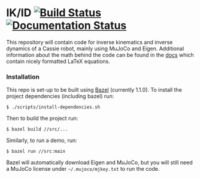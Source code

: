 # IK/ID [![Build Status](https://travis-ci.com/p-morais/cassie-ik-id.svg?branch=master)](https://travis-ci.com/p-morais/cassie-ik-id.svg?branch=master) [![Documentation Status](https://readthedocs.org/projects/cassie-ik-id/badge/?version=latest)](https://cassie-ik-id.readthedocs.io/en/latest/?badge=latest)

This repository will contain code for inverse kinematics and inverse dynamics of a Cassie robot, mainly using MuJoCo and Eigen. Additional information about the math behind the code can be found in the [docs](https://cassie-ik-id.readthedocs.io/en/latest/) which contain nicely formatted LaTeX equations.

### Installation 

This repo is set-up to be built using [Bazel](https://docs.bazel.build/versions/master/install.html) (currently 1.1.0). To install the project dependencies (including bazel) run:
```
$ ./scripts/install-dependencies.sh
```
Then to build the project run:

```
$ bazel build //src/...
```

Similarly, to run a demo, run:

```
$ bazel run //src:main
```

Bazel will automatically download Eigen and MuJoCo, but you will still need a MuJoCo license under ```~/.mujoco/mjkey.txt``` to run the code.

